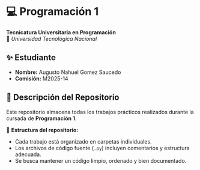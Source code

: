 # 💻 Programación 1  
**Tecnicatura Universitaria en Programación**  
📍 *Universidad Tecnológica Nacional*  

## ✨ Estudiante
- **Nombre:** Augusto Nahuel Gomez Saucedo
- **Comisión:** M2025-14 

## 📂 Descripción del Repositorio  
Este repositorio almacena todas los trabajos prácticos realizados durante la cursada de **Programación 1**.  

📌 **Estructura del repositorio:**  
- Cada trabajo está organizado en carpetas individuales.  
- Los archivos de código fuente (`.py`) incluyen comentarios y estructura adecuada.  
- Se busca mantener un código limpio, ordenado y bien documentado.  
